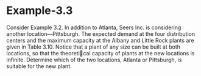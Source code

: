 # Example-3.3

Consider Example 3.2. In addition to Atlanta, Seers Inc. is considering another 
location—Pittsburgh. The expected demand at the four distribution centers and 
the maximum capacity at the Albany and Little Rock plants are given in Table 3.10. 
Notice that a plant of any size can be built at both locations, so that the theoretical capacity of plants at the new locations is infinite. Determine which of the two 
locations, Atlanta or Pittsburgh, is suitable for the new plant.
